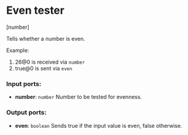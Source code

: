 # Even tester

[number]

Tells whether a number is even.

Example:

1. 26@0 is received via `number`
2. true@0 is sent via `even`

### Input ports:

* __number__: `number`
    Number to be tested for evenness.



### Output ports:

* __even__: `boolean`
    Sends true if the input value is even, false otherwise.



